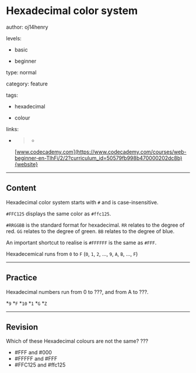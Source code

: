 # Hexadecimal color system
author: oj14henry

levels:

  - basic

  - beginner

type: normal

category: feature

tags:

  - hexadecimal

  - colour

links:

  - >-
    [www.codecademy.com](https://www.codecademy.com/courses/web-beginner-en-TlhFi/2/2?curriculum_id=50579fb998b470000202dc8b){website}

---
## Content

Hexadecimal color system starts with `#` and is case-insensitive.

`#FFC125` displays the same color as `#ffc125`.


`#RRGGBB` is the standard format for hexadecimal.
`RR` relates to the degree of red.
`GG` relates to the degree of green.
`BB` relates to the degree of blue.

An important shortcut to realise is 
`#FFFFFF` is the same as `#FFF`.

Hexadecemical runs from `0` to `F`
(`0`, `1`, `2`, ..., `9`, `A`, `B`, ..., `F`)

---
## Practice

Hexadecimal numbers run from 0 to ???, and from A to ???.

*`9` 
*`F` 
*`10` 
*`1` 
*`G` 
*`Z`

---
## Revision

Which of these Hexadecimal colours are not the same? ???
* #FFF and #000
* #FFFFF and #FFF
* #FFC125 and #ffc125